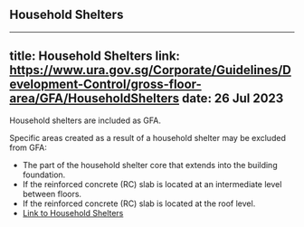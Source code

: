 
## Household Shelters
---
title: Household Shelters
link: https://www.ura.gov.sg/Corporate/Guidelines/Development-Control/gross-floor-area/GFA/HouseholdShelters
date: 26 Jul 2023
---

Household shelters are included as GFA.

Specific areas created as a result of a household shelter may be excluded from GFA:

- The part of the household shelter core that extends into the building foundation.
- If the reinforced concrete (RC) slab is located at an intermediate level between floors.
- If the reinforced concrete (RC) slab is located at the roof level.
- [Link to Household Shelters](https://www.ura.gov.sg/-/media/Corporate/Guidelines/Development-control/GFA/GFA-08-Household-shelters_final.jpg?h=484&w=800)
